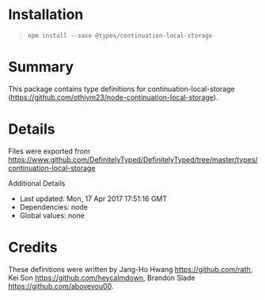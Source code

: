 # Installation
> `npm install --save @types/continuation-local-storage`

# Summary
This package contains type definitions for continuation-local-storage (https://github.com/othiym23/node-continuation-local-storage).

# Details
Files were exported from https://www.github.com/DefinitelyTyped/DefinitelyTyped/tree/master/types/continuation-local-storage

Additional Details
 * Last updated: Mon, 17 Apr 2017 17:51:16 GMT
 * Dependencies: node
 * Global values: none

# Credits
These definitions were written by Jang-Ho Hwang <https://github.com/rath>, Kei Son <https://github.com/heycalmdown>, Brandon Slade <https://github.com/aboveyou00>.
